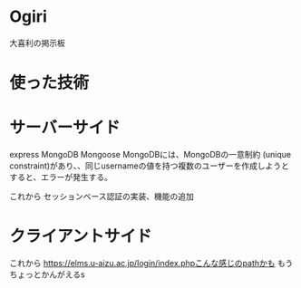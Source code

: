 # Ogiri


大喜利の掲示板

# 使った技術

# サーバーサイド
express MongoDB Mongoose
MongoDBには、MongoDBの一意制約 (unique constraint)があり、、同じusernameの値を持つ複数のユーザーを作成しようとすると、エラーが発生する。

これから
セッションベース認証の実装、機能の追加

# クライアントサイド
これから
https://elms.u-aizu.ac.jp/login/index.phpこんな感じのpathかも
もうちょっとかんがえるs




